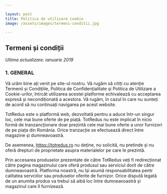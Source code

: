 ```yaml
---

layout: post
title: Politica de utilizare cookie
image: /assets/images/termeni-conditii.jpg

---
```


## Termeni și condiții

*Ultima actualizare: ianuarie 2019*

### **1. GENERAL**

Vă urăm bine ați venit pe site-ul nostru. Vă rugăm să citiți cu atenție Termenii și Condițiile, Politica de Confidențialitate și Politica de Utilizare a Cookie-urilor, întrcât utilizarea acestei platforme echivalează cu acceptarea expresă și necondiționată a acestora. Vă rugăm, în cazul în care nu sunteți de acord să nu continuați navigarea pe acest website.

TotRedus este o platformă web, dezvoltată pentru a aduce într-un singur loc, cele mai bune oferte de pe piață. TotRedus nu este implicat în nicio formă de tranzancționare doar prezintă cele mai bune oferte a unor furnizori de pe piața din România. Orice tranzacție se efectuează direct între magazine și dumneavoastră. 

De asemenea, https://totredus.ro nu deține, nu solicită, nu pretinde și nu oferă drepturi de proprietate asupra materialelor pe care le prezintă.

Prin accesarea produselor prezentate de către TotRedus veți fi redirecționat către pagina magazinului care oferă produsul sau serviciul dorit de către dumneavoastră. Platforma noastră, nu își asumă responsabilitatea pentr calitatea servciilor sau produselor oferite de furnizor. Orice dispută legată de un anumita produs va trebui să aibă loc între dumneavoastră și magazinul care îl furnizează.